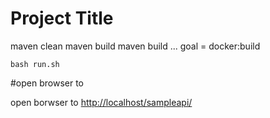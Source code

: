 # Project Title

maven clean
maven build
maven build ... goal = docker:build 

```
bash run.sh
```

#open browser to 

open borwser to [http://localhost/sampleapi/](http://localhost/sampleapi/)
